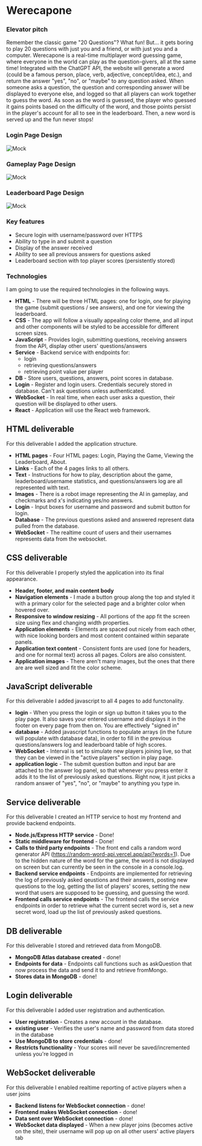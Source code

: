 # Werecapone

### Elevator pitch

Remember the classic game "20 Questions"? What fun! But… it gets boring to play 20 questions with just you and a friend, or with just you and a computer. 
Werecapone is a real-time multiplayer word guessing game, where everyone in the world can play as the question-givers, all at the same time! Integrated with the ChatGPT API, the website will generate a word (could be a famous person, place, verb, adjective, concept/idea, etc.), and return the answer "yes", "no", or "maybe" to any question asked. When someone asks a question, the question and corresponding answer will be displayed to everyone else, and logged so that all players can work together to guess the word. As soon as the word is guessed, the player who guessed it gains points based on the difficulty of the word, and those points persist in the player's account for all to see in the leaderboard. Then, a new word is served up and the fun never stops!


### Login Page Design
![Mock](Login_Page_Mockup.jpg)

### Gameplay Page Design
![Mock](Gameplay_Page_Mockup.jpg)

### Leaderboard Page Design
![Mock](Leaderboard_Page_Mockup.jpg)

### Key features

- Secure login with username/password over HTTPS
- Ability to type in and submit a question
- Display of the answer received
- Ability to see all previous answers for questions asked
- Leaderboard section with top player scores (persistently stored)

### Technologies

I am going to use the required technologies in the following ways.

- **HTML** - There will be three HTML pages: one for login, one for playing the game (submit questions / see answers), and one for viewing the leaderboard.
- **CSS** - The app will follow a visually appealing color theme, and all input and other components will be styled to be accessible for different screen sizes.
- **JavaScript** - Provides login, submitting questions, receiving answers from the API, display other users' questions/answers
- **Service** - Backend service with endpoints for:
  - login
  - retrieving questions/answers
  - retrieving point value per player
- **DB** - Store users, questions, answers, point scores in database.
- **Login** - Register and login users. Credentials securely stored in database. Can't ask questions unless authenticated.
- **WebSocket** - In real time, when each user asks a question, their question will be displayed to other users.
- **React** - Application will use the React web framework.

## HTML deliverable

For this deliverable I added the application structure.

- **HTML pages** - Four HTML pages: Login, Playing the Game, Viewing the Leaderboard, About.
- **Links** - Each of the 4 pages links to all others.
- **Text** - Instructions for how to play, description about the game, leaderboard/username statistics, and questions/answers log are all represented with text.
- **Images** - There is a robot image representing the AI in gameplay, and checkmarks and x's indicating yes/no answers.
- **Login** - Input boxes for username and password and submit button for login.
- **Database** - The previous questions asked and answered represent data pulled from the database.
- **WebSocket** - The realtime count of users and their usernames represents data from the websocket.

## CSS deliverable

For this deliverable I properly styled the application into its final appearance.

- **Header, footer, and main content body**
- **Navigation elements** - I made a button group along the top and styled it with a primary color for the selected page and a brighter color when hovered over.
- **Responsive to window resizing** - All portions of the app fit the screen size using flex and changing width properties.
- **Application elements** - Elements are spaced out nicely from each other, with nice looking borders and most content contained within separate panels.
- **Application text content** - Consistent fonts are used (one for headers, and one for normal text) across all pages. Colors are also consistent.
- **Application images** - There aren't many images, but the ones that there are are well sized and fit the color scheme.

## JavaScript deliverable

For this deliverable I added javascript to all 4 pages to add functonality.

- **login** - When you press the login or sign up button it takes you to the play page. It also saves your entered username and displays it in the footer on every page from then on. You are effectively "signed in"
- **database** - Added javascript functions to populate arrays (in the future will populate with database data), in order to fill in the previous questions/answers log and leaderboard table of high scores.
- **WebSocket** - Interval is set to simulate new players joining live, so that they can be viewed in the "active players" section in play page.
- **application logic** - The submit question button and input bar are attached to the answer log panel, so that whenever you press enter it adds it to the list of previously asked questions. Right now, it just picks a random answer of "yes", "no", or "maybe" to anything you type in.

## Service deliverable

For this deliverable I created an HTTP service to host my frontend and provide backend endpoints.

- **Node.js/Express HTTP service** - Done!
- **Static middleware for frontend** - Done!
- **Calls to third party endpoints** - The front end calls a random word generator API (https://random-word-api.vercel.app/api?words=1). Due to the hidden nature of the word for the game, the word is not displayed on screen but can currently be seen in the console in a console.log. 
- **Backend service endpoints** - Endpoints are implemented for retrieving the log of previously asked qeustions and their answers, posting new questions to the log, getting the list of players' scores, setting the new word that users are supposed to be guessing, and guessing the word. 
- **Frontend calls service endpoints** - The frontend calls the service endpoints in order to retrieve what the current secret word is, set a new secret word, load up the list of previously asked questions. 

## DB deliverable

For this deliverable I stored and retrieved data from MongoDB.

- **MongoDB Atlas database created** - done!
- **Endpoints for data** - Endpoints call functions such as askQuestion that now process the data and send it to and retrieve fromMongo.
- **Stores data in MongoDB** - done!

## Login deliverable

For this deliverable I added user registration and authentication.

- **User registration** - Creates a new account in the database.
- **existing user** - Verifies the user's name and password from data stored in the database
- **Use MongoDB to store credentials** - done!
- **Restricts functionality** - Your scores will never be saved/incremented unless you're logged in

## WebSocket deliverable

For this deliverable I enabled realtime reporting of active players when a user joins

- **Backend listens for WebSocket connection** - done!
- **Frontend makes WebSocket connection** - done!
- **Data sent over WebSocket connection** - done!
- **WebSocket data displayed** - When a new player joins (becomes active on the site), their username will pop up on all other users' active players tab